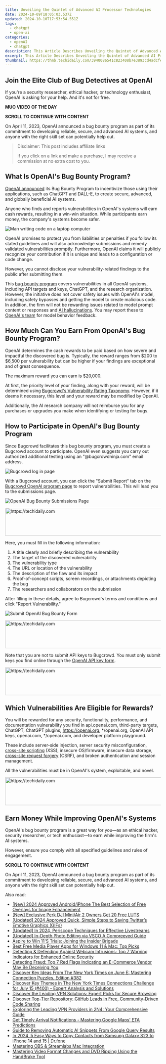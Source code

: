 ```yaml
---
title: Unveiling the Quintet of Advanced AI Processor Technologies
date: 2024-10-09T18:05:03.537Z
updated: 2024-10-10T17:53:54.551Z
tags:
  - chatgpt
  - open-ai
categories:
  - openAI
  - chatgpt
description: This Article Describes Unveiling the Quintet of Advanced AI Processor Technologies
excerpt: This Article Describes Unveiling the Quintet of Advanced AI Processor Technologies
thumbnail: https://thmb.techidaily.com/3940086541c823408b7e3893cd4adcfe04714cf8a1d0ceb2c3d06364d867bc68.png
---
```


## Join the Elite Club of Bug Detectives at OpenAI

 If you're a security researcher, ethical hacker, or technology enthusiast, OpenAI is asking for your help. And it's not for free.

**MUO VIDEO OF THE DAY**

**SCROLL TO CONTINUE WITH CONTENT**

 On April 11, 2023, OpenAI announced a bug bounty program as part of its commitment to developing reliable, secure, and advanced AI systems, and anyone with the right skill set can potentially help out.

>  Disclaimer: This post includes affiliate links
>
>  If you click on a link and make a purchase, I may receive a commission at no extra cost to you.
>

## What Is OpenAI's Bug Bounty Program?

[OpenAI announced](https://openai.com/blog/bug-bounty-program) its Bug Bounty Program to incentivize those using their applications, such as ChatGPT and DALL-E, to create secure, advanced, and globally beneficial AI systems.

 Anyone who finds and reports vulnerabilities in OpenAI's systems will earn cash rewards, resulting in a win-win situation. While participants earn money, the company's systems become safer.

![Man writing code on a laptop computer](https://static1.makeuseofimages.com/wordpress/wp-content/uploads/2022/11/bug-bounty-programs.jpg)

 OpenAI promises to protect you from liabilities or penalties if you follow its stated guidelines and will also acknowledge submissions and remedy validated vulnerabilities promptly. Furthermore, OpenAI claims it will publicly recognize your contribution if it is unique and leads to a configuration or code change.

 However, you cannot disclose your vulnerability-related findings to the public after submitting them.

 This [bug bounty program](https://www.makeuseof.com/bug-bounty-programs/) covers vulnerabilities in all OpenAI systems, including API targets and keys, ChatGPT, and the research organization. However, the initiative does not cover safety issues with OpenAI's model, including safety bypasses and getting the model to create malicious code. In addition, the firm will not be rewarding issues related to model prompt content or responses and [AI hallucinations](https://www.makeuseof.com/what-is-ai-hallucination-and-how-do-you-spot-it/). You may report these to [OpenAI's team](https://openai.com/form/model-behavior-feedback) for model behavior feedback.

## How Much Can You Earn From OpenAI's Bug Bounty Program?

 OpenAI determines the cash rewards to be paid based on how severe and impactful the discovered bug is. Typically, the reward ranges from $200 to $6,500 per vulnerability but can be higher if your findings are exceptional and of great consequence.

 The maximum reward you can earn is $20,000\.

 At first, the priority level of your finding, along with your reward, will be determined using [Bugcrowd's Vulnerability Rating Taxonomy](https://bugcrowd.com/vulnerability-rating-taxonomy). However, if it deems it necessary, this level and your reward may be modified by OpenAI.

 Additionally, the AI research company will not reimburse you for any purchases or upgrades you make when identifying or testing for bugs.

## How to Participate in OpenAI's Bug Bounty Program

 Since Bugcrowd facilitates this bug bounty program, you must create a Bugcrowd account to participate. OpenAI even suggests you carry out authorized additional testing using an "@bugcrowdninja.com" email address.

![Bugcrowd log in page](https://static1.makeuseofimages.com/wordpress/wp-content/uploads/2023/04/bugcrowd-log-in-page.jpg)

 With a Bugcrowd account, you can click the "Submit Report" tab on the [Bugcrowd OpenAI program page](https://bugcrowd.com/openai) to report vulnerabilities. This will lead you to the submissions page.

![OpenAI Bug Bounty Submissions Page](https://static1.makeuseofimages.com/wordpress/wp-content/uploads/2023/04/openai-bug-bounty-submissions-page.jpg)

<!-- affiliate ads begin -->
<a href="https://appsumo.8odi.net/c/5597632/2137412/7443" target="_top" id="2137412">
  <img src="//a.impactradius-go.com/display-ad/7443-2137412" border="0" alt="https://techidaily.com" width="728" height="90"/>
</a>
<img height="0" width="0" src="https://appsumo.8odi.net/i/5597632/2137412/7443" style="position:absolute;visibility:hidden;" border="0" />
<!-- affiliate ads end -->

 Here, you must fill in the following information:

1. A title clearly and briefly describing the vulnerability
2. The target of the discovered vulnerability
3. The vulnerability type
4. The URL or location of the vulnerability
5. The description of the flaw and its impact
6. Proof-of-concept scripts, screen recordings, or attachments depicting the bug
7. The researchers and collaborators on the submission

 After filling in these details, agree to Bugcrowd's terms and conditions and click "Report Vulnerability."

![Submit OpenAI Bug Bounty Form](https://static1.makeuseofimages.com/wordpress/wp-content/uploads/2023/04/submit-openai-bug-bounty-form.jpg)

<!-- affiliate ads begin -->
<a href="https://imp.i357552.net/c/5597632/1030380/11832" target="_top" id="1030380">
  <img src="//a.impactradius-go.com/display-ad/11832-1030380" border="0" alt="https://techidaily.com" width="720" height="90"/>
</a>
<img height="0" width="0" src="https://imp.i357552.net/i/5597632/1030380/11832" style="position:absolute;visibility:hidden;" border="0" />
<!-- affiliate ads end -->

 Note that you are not to submit API keys to Bugcrowd. You must only submit keys you find online through the [OpenAI API key form](https://forms.gle/h8bQ5YKWzXb8FtrQ8).

<!-- affiliate ads begin -->
<a href="https://dhgate.sjv.io/c/5597632/1186802/12108" target="_top" id="1186802">
  <img src="//a.impactradius-go.com/display-ad/12108-1186802" border="0" alt="https://techidaily.com" width="728" height="90"/>
</a>
<img height="0" width="0" src="https://dhgate.sjv.io/i/5597632/1186802/12108" style="position:absolute;visibility:hidden;" border="0" />
<!-- affiliate ads end -->

## Which Vulnerabilities Are Eligible for Rewards?

 You will be rewarded for any security, functionality, performance, and documentation vulnerability you find in api.openai.com, third-party targets, ChatGPT, ChatGPT plugins, <https://openai.org>, \*/openai.org, OpenAI API keys, openai.com, \*/openai.com, and developer platform playground.

 These include server-side injection, server security misconfiguration, [cross-site scripting](https://www.makeuseof.com/tag/crosssite-scripting-xss-security-threat/) (XSS), insecure OS/firmware, insecure data storage, [cross-site request forgery](https://www.makeuseof.com/what-are-csrf-attacks-and-how-can-you-prevent-them/) (CSRF), and broken authentication and session management.

 All the vulnerabilities must be in OpenAI's system, exploitable, and novel.

<!-- affiliate ads begin -->
<a href="https://ephamedtechinc.pxf.io/c/5597632/2139322/26400" target="_top" id="2139322">
  <img src="//a.impactradius-go.com/display-ad/26400-2139322" border="0" alt="https://techidaily.com" width="728" height="90"/>
</a>
<img height="0" width="0" src="https://ephamedtechinc.pxf.io/i/5597632/2139322/26400" style="position:absolute;visibility:hidden;" border="0" />
<!-- affiliate ads end -->

## Earn Money While Improving OpenAI's Systems

 OpenAI's bug bounty program is a great way for you—as an ethical hacker, security researcher, or tech enthusiast—to earn while improving the firm's AI systems.

 However, ensure you comply with all specified guidelines and rules of engagement.

**SCROLL TO CONTINUE WITH CONTENT**

 On April 11, 2023, OpenAI announced a bug bounty program as part of its commitment to developing reliable, secure, and advanced AI systems, and anyone with the right skill set can potentially help out.

<ins class="adsbygoogle"
     style="display:block"
     data-ad-format="autorelaxed"
     data-ad-client="ca-pub-7571918770474297"
     data-ad-slot="1223367746"></ins>

<ins class="adsbygoogle"
     style="display:block"
     data-ad-client="ca-pub-7571918770474297"
     data-ad-slot="8358498916"
     data-ad-format="auto"
     data-full-width-responsive="true"></ins>

<span class="atpl-alsoreadstyle">Also read:</span>
<div><ul>
<li><a href="https://fox-helps.techidaily.com/new-2024-approved-androidiphone-the-best-selection-of-free-overlays-for-image-enhancement/"><u>[New] 2024 Approved Android/iPhone The Best Selection of Free Overlays for Image Enhancement</u></a></li>
<li><a href="https://some-knowledge.techidaily.com/new-exclusive-perk-dji-miniair-2-owners-get-20-free-luts/"><u>[New] Exclusive Perk DJI Mini/Air 2 Owners Get 20 Free LUTS</u></a></li>
<li><a href="https://twitter-clips.techidaily.com/updated-2024-approved-quick-simple-steps-to-saving-twitters-emotive-graphics-gifs/"><u>[Updated] 2024 Approved Quick, Simple Steps to Saving Twitter’s Emotive Graphics (GIFs)</u></a></li>
<li><a href="https://fox-access.techidaily.com/updated-in-2024-periscope-techniques-for-effective-livestreams/"><u>[Updated] In 2024, Periscope Techniques for Effective Livestreams</u></a></li>
<li><a href="https://some-techniques.techidaily.com/updated-in-depth-photo-editing-via-vsco-a-compreeved-guide/"><u>[Updated] In-Depth Photo Editing via VSCO A Compreeved Guide</u></a></li>
<li><a href="https://win11.techidaily.com/aspire-to-win-11s-trials-joining-the-insider-brigade/"><u>Aspire to Win 11'S Trials: Joining the Insider Brigade</u></a></li>
<li><a href="https://media-tips.techidaily.com/best-free-media-player-apps-for-windows-11-and-mac-top-picks/"><u>Best Free Media Player Apps for Windows 11 & Mac: Top Picks</u></a></li>
<li><a href="https://tech-revival.techidaily.com/detecting-and-defending-against-webcam-intrusions-top-7-warning-indicators-for-enhanced-online-security/"><u>Detecting & Defending Against Webcam Intrusions: Top 7 Warning Indicators for Enhanced Online Security</u></a></li>
<li><a href="https://tech-revival.techidaily.com/detecting-fraud-top-7-red-flags-indicating-an-e-commerce-vendor-may-be-deceiving-you/"><u>Detecting Fraud: Top 7 Red Flags Indicating an E-Commerce Vendor May Be Deceiving You</u></a></li>
<li><a href="https://tech-revival.techidaily.com/discover-key-ideas-from-the-new-york-times-on-june-e-mastering-connection-puzzles-edition-382/"><u>Discover Key Ideas From The New York Times on June E: Mastering Connection Puzzles, Edition #382</u></a></li>
<li><a href="https://tech-revival.techidaily.com/discover-key-themes-in-the-new-york-times-connections-challenge-for-july-15-400-expert-analysis-and-solutions/"><u>Discover Key Themes in The New York Times Connections Challenge for July 15 (#400) - Expert Analysis and Solutions</u></a></li>
<li><a href="https://tech-revival.techidaily.com/discover-the-leading-vpn-solutions-expert-picks-for-secure-browsing/"><u>Discover the Leading VPN Solutions: Expert Picks for Secure Browsing</u></a></li>
<li><a href="https://tech-revival.techidaily.com/discover-top-tier-repository-github-leads-in-free-community-driven-code-sharing/"><u>Discover Top-Tier Repository: GitHub Leads in Free, Community-Driven Code Sharing</u></a></li>
<li><a href="https://tech-revival.techidaily.com/exploring-the-leading-vpn-providers-in-2n4-your-comprehensive-guide/"><u>Exploring the Leading VPN Providers in 2N4: Your Comprehensive Guide</u></a></li>
<li><a href="https://tech-revival.techidaily.com/get-timely-arrival-notifications-mastering-google-maps-eta-predictions/"><u>Get Timely Arrival Notifications - Mastering Google Maps' ETA Predictions</u></a></li>
<li><a href="https://tech-revival.techidaily.com/guide-to-removing-automatic-ai-snippets-from-google-query-results/"><u>Guide to Removing Automatic AI Snippets From Google Query Results</u></a></li>
<li><a href="https://android-transfer.techidaily.com/in-2024-5-easy-ways-to-copy-contacts-from-samsung-galaxy-s23-to-iphone-14-and-15-drfone-by-drfone-transfer-from-android-transfer-from-android/"><u>In 2024, 5 Easy Ways to Copy Contacts from Samsung Galaxy S23 to iPhone 14 and 15 | Dr.fone</u></a></li>
<li><a href="https://vp-tips.techidaily.com/mastering-obs-and-streamlabs-mac-integration/"><u>Mastering OBS & Streamlabs Mac Integration</u></a></li>
<li><a href="https://vp-tips.techidaily.com/mastering-video-format-changes-and-dvd-ripping-using-the-handbrake-tool/"><u>Mastering Video Format Changes and DVD Ripping Using the HandBrake Tool</u></a></li>
</ul></div>

